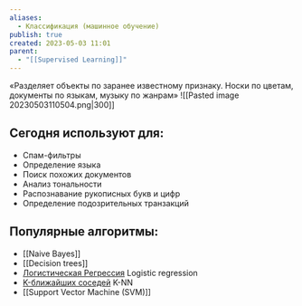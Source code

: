 ```yaml
---
aliases:
  - Классификация (машинное обучение)
publish: true
created: 2023-05-03 11:01
parent:
  - "[[Supervised Learning]]"
---
```




«Разделяет объекты по заранее известному признаку. Носки по цветам, документы по языкам, музыку по жанрам»
![[Pasted image 20230503110504.png|300]]

## Сегодня используют для:
-   Спам-фильтры
-   Определение языка
-   Поиск похожих документов
-   Анализ тональности
-   Распознавание рукописных букв и цифр
-   Определение подозрительных транзакций

## Популярные алгоритмы:
- [[Naive Bayes]]
- [[Decision trees]]
- [Логистическая Регрессия](https://ru.wikipedia.org/wiki/%D0%9B%D0%BE%D0%B3%D0%B8%D1%81%D1%82%D0%B8%D1%87%D0%B5%D1%81%D0%BA%D0%B0%D1%8F_%D1%80%D0%B5%D0%B3%D1%80%D0%B5%D1%81%D1%81%D0%B8%D1%8F) Logistic regression
- [K-ближайших соседей](https://ru.wikipedia.org/wiki/%D0%9C%D0%B5%D1%82%D0%BE%D0%B4_k-%D0%B1%D0%BB%D0%B8%D0%B6%D0%B0%D0%B9%D1%88%D0%B8%D1%85_%D1%81%D0%BE%D1%81%D0%B5%D0%B4%D0%B5%D0%B9) K-NN
- [[Support Vector Machine (SVM)]]

